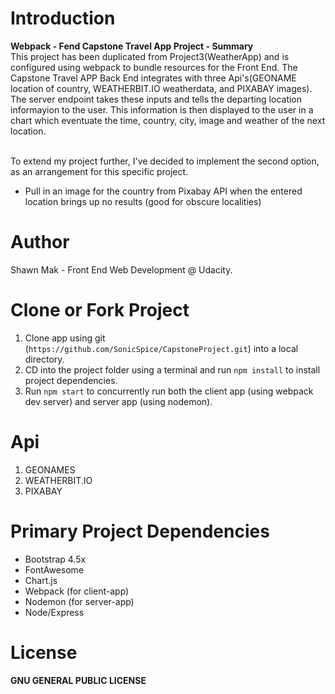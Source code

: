 # Introduction

**Webpack - Fend Capstone Travel App Project - Summary**
<br /> This project has been duplicated from Project3(WeatherApp) and is configured using webpack to bundle resources for the Front End. The Capstone Travel APP Back End integrates with three Api's(GEONAME location of country, WEATHERBIT.IO weatherdata, and PIXABAY images). The server endpoint takes these inputs and tells the departing location informayion to the user. This information is then displayed to the user in a chart which eventuate the time, country, city, image and weather of the next location.

<br /> To extend my project further, I've decided to implement the second option, as an arrangement for this specific project.

- Pull in an image for the country from Pixabay API when the entered location brings up no results (good for obscure localities)

# Author

Shawn Mak - Front End Web Development @ Udacity.

# Clone or Fork Project

1.  Clone app using git (`https://github.com/SonicSpice/CapstoneProject.git`) into a local directory.
2.  CD into the project folder using a terminal and run `npm install` to install project dependencies.
3.  Run `npm start` to concurrently run both the client app (using webpack dev server) and server app (using nodemon).

# Api

1. GEONAMES
2. WEATHERBIT.IO
3. PIXABAY

# Primary Project Dependencies

- Bootstrap 4.5x
- FontAwesome
- Chart.js
- Webpack (for client-app)
- Nodemon (for server-app)
- Node/Express

# License

**GNU GENERAL PUBLIC LICENSE**
